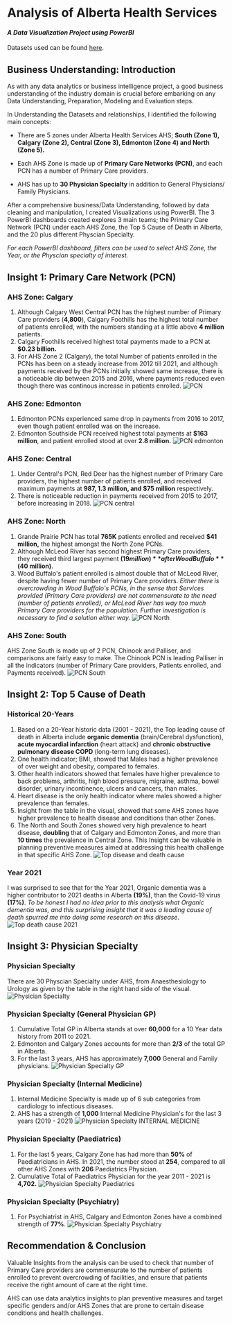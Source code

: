 # Analysis of Alberta Health Services
#### _A Data Visualization Project using PowerBI_
Datasets used can be found [here](https://open.alberta.ca/opendata).

## Business Understanding: Introduction
 As with any data analytics or business intelligence project, a good business understanding of the industry domain is crucial before embarking on any Data Understanding, Preparation, Modeling and Evaluation steps.

In Understanding the Datasets and relationships, I identified the following main concepts:
* There are 5 zones under Alberta Health Services AHS; **South (Zone 1), Calgary (Zone 2), Central (Zone 3), Edmonton (Zone 4) and North (Zone 5).**

* Each AHS Zone is made up of **Primary Care Networks (PCN)**, and each PCN has a number of Primary Care providers.

* AHS has up to **30 Physician Specialty** in addition to General Physicians/ Family Physicians.

After a comprehensive business/Data Understanding, followed by data cleaning and manipulation, I created Visualizations using PowerBI. The 3 PowerBI dashboards created explores 3 main teams; the Primary Care Network (PCN) under each AHS Zone, the Top 5 Cause of Death in Alberta, and the 20 plus different Physcian Specialty.

*For each PowerBI dashboard, filters can be used to select AHS Zone, the Year, or the Physcian specialty of interest.* 

## Insight 1: Primary Care Network (PCN)
### AHS Zone: Calgary
1. Although Calgary West Central PCN has the highest number of Primary Care providers (**4,800**), Calgary Foothills has the highest total number of patients enrolled, with the numbers standing at a little above **4 million** patients. 
2. Calgary Foothills received highest total payments made to a PCN at **$0.23 billion.** 
3. For AHS Zone 2 (Calgary), the total Number of patients enrolled in the PCNs has been on a steady increase from 2012 till 2021, and although payments received by the PCNs initially showed same increase, there is a noticeable dip between 2015 and 2016, where payments reduced even though there was continous increase in patients enrolled.
![PCN](https://user-images.githubusercontent.com/114383545/193398569-f230840b-6a4f-4681-b2e9-bd7a92f208f9.jpg)


### AHS Zone: Edmonton
1. Edmonton PCNs experienced same drop in payments from 2016 to 2017, even though patient enrolled was on the increase.
2. Edmonton Southside PCN received highest total payments at **$163 million**, and patient enrolled stood at over **2.8 million.**
![PCN edmonton](https://user-images.githubusercontent.com/114383545/193398660-43b3a44a-494f-4a1b-812f-b54f973c9939.jpg)


### AHS Zone: Central
1. Under Central's PCN, Red Deer has the highest number of Primary Care providers, the highest number of patients enrolled, and received maximum payments at **987, 1.3 million, and $75 million** respectively.
2. There is noticeable reduction in payments received from 2015 to 2017, before increasing in 2018.
![PCN central](https://user-images.githubusercontent.com/114383545/193398722-147220fb-ed2f-4f72-ab93-c71bef94ec55.jpg)


### AHS Zone: North
1. Grande Prairie PCN has total **765K** patients enrolled and received **$41 million,** the highest amongst the North Zone PCNs.
2. Although McLeod River has second highest Primary Care providers, they received third largest payment **($19 million)** after Wood Buffalo **($40 million)**.
3. Wood Buffalo's patient enrolled is almost double that of McLeod River, despite having fewer number of Primary Care providers. 
_Either there is overcrowding in Wood Buffalo's PCNs, in the sense that Services provided (Primary Care providers) are not commensurate to the need (number of patients enrolled), or McLeod River has way too much Primary Care  providers for the population. Further investigation is necessary to find a solution either way._
![PCN North](https://user-images.githubusercontent.com/114383545/193398748-c53cceb9-8f42-48db-bd11-aac130dfb86c.jpg)


### AHS Zone: South
AHS Zone South is made up of 2 PCN, Chinook and Palliser, and comparisons are fairly easy to make. The Chinook PCN is leading Palliser in all the indicators (number of Primary Care providers, Patients enrolled, and Payments received).
![PCN South](https://user-images.githubusercontent.com/114383545/193398777-51af9cc6-4e18-4807-9fda-17ca17eff5ff.jpg)


## Insight 2: Top 5 Cause of Death
### Historical 20-Years
1. Based on a 20-Year historic data (2001 - 2021), the Top leading cause of death in Alberta include **organic dementia** (brain/Cerebral dysfunction), **acute myocardial infarction** (heart attack) and **chronic obstructive pulmonary disease COPD** (long-term lung diseases).
2. One health indicator; BMI, showed that Males had a higher prevalence of over weight and obesity, compared to females.
3. Other health indicators showed that females have higher prevalence to back problems, arthritis, high blood pressure, migraine, asthma, bowel disorder, urinary incontinence, ulcers and cancers, than males.
4. Heart disease is the only health indicator where males showed a higher prevalence than females.
5. Insight from the table in the visual, showed that some AHS zones have higher prevalence to health disease and conditions than other Zones. 
6. The North and South Zones showed very high prevalence to heart disease, **doubling** that of Calgary and Edmonton Zones, and more than **10 times** the prevalence in Central Zone. This Insight can be valuable in planning preventive measures aimed at addressing this health challenge in that specific AHS Zone.
![Top disease and death cause](https://user-images.githubusercontent.com/114383545/193398803-18d5b3b8-ee68-4db1-a75f-8d6f3d169ca1.jpg)


### Year 2021
I was surprised to see that for the Year 2021, Organic dementia was a higher contributor to 2021 deaths in Alberta **(19%)**, than the Covid-19 virus **(17%)**. _To be honest I had no idea prior to this analysis what Organic dementia was, and this surprising insight that it was a leading cause of death spurred me into doing some research on this disease_.
![Top death cause 2021](https://user-images.githubusercontent.com/114383545/193398835-2bc1cd22-bca6-4129-8e3a-2d6032d2a2fd.jpg)


## Insight 3: Physician Specialty 
### Physician Specialty
There are 30 Physcian Specialty under AHS, from Anaesthesiology to Urology as given by the table in the right hand side of the visual.
![Physician Specialty](https://user-images.githubusercontent.com/114383545/193398855-5d821a65-2994-4912-9c9c-3bd054a84674.jpg)


### Physician Specialty (General Physician GP)
1. Cumulative Total GP in Alberta stands at over **60,000** for a 10 Year data history from 2011 to 2021.
2. Edmonton and Calgary Zones accounts for more than **2/3** of the total GP in Alberta.
3. For the last 3 years, AHS has approximately **7,000** General and Family physicians.
![Physician Specialty GP](https://user-images.githubusercontent.com/114383545/193398914-af4d76f9-f350-46b1-9ea8-2c1f8c408dd2.jpg)

### Physician Specialty (Internal Medicine)
1. Internal Medicine Specialty is made up of 6 sub categories from cardiology to infectious diseases.
2. AHS has a strength of **1,000** Internal Medicine Physician's for the last 3 years (2019 - 2021)
![Physician Specialty INTERNAL MEDICINE](https://user-images.githubusercontent.com/114383545/193398930-9c119246-bf91-4def-be4a-68a357c61561.jpg)


### Physician Specialty (Paediatrics)
1. For the last 5 years, Calgary Zone has had more than **50%** of Paediatricians in AHS. In 2021, the number stood at **254**, compared to all other AHS Zones with **206** Paediatrics Physician.
2. Cumulative Total of Paediatrics Physician for the year 2011 - 2021 is **4,702.**
![Physician Specialty Paediatrics](https://user-images.githubusercontent.com/114383545/193398945-defe94c2-ec54-46c3-9685-70bf1945325e.jpg)


### Physician Specialty (Psychiatry)
1. For Psychiatrist in AHS, Calgary and Edmonton Zones have a combined strength of **77%**.
![Physician Specialty Psychiatry](https://user-images.githubusercontent.com/114383545/193398965-dd2211c7-e028-4fb2-9022-5f707250a54a.jpg)


## Recommendation & Conclusion 
Valuable Insights from the analysis can be used to check that number of Primary Care providers are commensurate to the number of patients enrolled to prevent overcrowding of facilities, and ensure that patients receive the right amount of care at the right time.

AHS can use data analytics insights to plan preventive measures and target specific genders and/or AHS Zones that are prone to certain disease conditions and health challenges.
